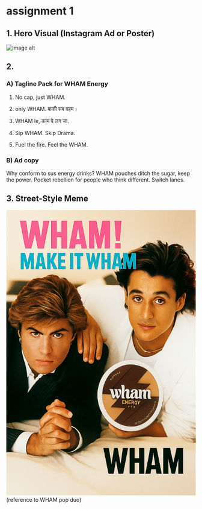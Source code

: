# assignment 1

## 1. Hero Visual (Instagram Ad or Poster)
![image alt](https://github.com/kadaxm/assignment/blob/5b44dd3ef241a8e02a0cda50c8ff75f5d9442f02/final%20wham.png)

## 2.
### A) Tagline Pack for WHAM Energy
1) No cap, just WHAM.

2) only WHAM. बाकी सब वहम।

3) WHAM le, काम पे लग जा.

4) Sip WHAM. Skip Drama.

5) Fuel the fire. Feel the WHAM.

### B) Ad copy 

Why conform to sus energy drinks? WHAM pouches ditch the sugar, keep the power. Pocket rebellion for people who think different. Switch lanes.

## 3. Street-Style Meme 

![image alt](https://github.com/kadaxm/assignment/blob/9395e334a50b207e5f0026d1c3a14e18ad0c575f/file_00000000a04861f9ab2f6111fed9bfc2.png)
(reference to WHAM pop duo)
